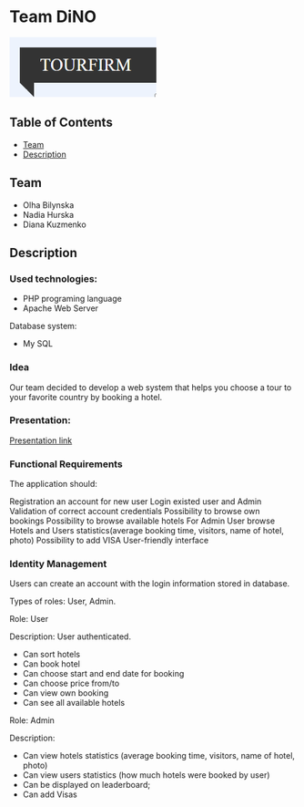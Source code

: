 # Team DiNO
![logo](/images/tourfirmlogo.png)

## Table of Contents
- [Team](#team)
- [Description](#description)

## Team
- Olha Bilynska
- Nadia Hurska
- Diana Kuzmenko
  
## Description
### Used technologies:
- PHP programing language
- Apache Web Server

Database system:
- My SQL

### Idea
Our team decided to develop a web system that helps you choose a tour to your favorite country by booking a hotel.

### Presentation:
[Presentation link](https://docs.google.com/presentation/d/1KvvYnEh1BUez1YSDtTKKG9GYkAA4XWfHuvMrzx7FDiY)

### Functional Requirements
The application should:

Registration an account for new user
Login existed user and Admin
Validation of correct account credentials
Possibility to browse own bookings
Possibility to browse available hotels
For Admin User browse Hotels and Users statistics(average booking time, visitors, name of hotel, photo)
Possibility to add VISA
User-friendly interface

### Identity Management
Users can create an account with the login information stored in database.

Types of roles: User, Admin.

Role: User

Description:
User authenticated.
 - Can sort hotels
 - Can book hotel
 - Can choose start and end date for booking
 - Can choose price from/to
 - Can view own booking
 - Can see all available hotels
 
Role: Admin

 Description:
 - Can view hotels statistics (average booking time, visitors, name of hotel, photo)
 - Can view users statistics (how much hotels were booked by user)
 - Can be displayed on leaderboard;
 - Can add Visas
